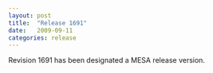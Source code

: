 ```yaml
---
layout: post
title:  "Release 1691"
date:   2009-09-11
categories: release
---
```


Revision 1691 has been designated a MESA release version.
